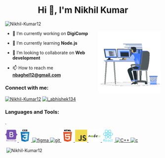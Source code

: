 <h1 align="center">Hi 👋, I'm Nikhil Kumar</h1>
<p align="left"> <img src="https://komarev.com/ghpvc/?username=Nikhil-Kumar12&label=Profile%20views&color=0e75b6&style=flat" alt="Nikhil-Kumar12" /> </p>
<img align="right" width="40%" height"40%" src="https://raw.githubusercontent.com/Shuvo1260/shuvo1260/main/images/coding-boy.gif">

- 🔭 I’m currently working on **DigiComp**

- 🌱 I’m currently learning **Node.js**

- 👯 I’m looking to collaborate on **Web development**

- 📫 How to reach me **nbaghel12@gmail.com**

<h3 align="left">Connect with me:</h3>
<p align="left">
<a href="https://www.linkedin.com/in/nikhil-kumar-803a0b196" target="blank"><img align="center" src="https://cdn.jsdelivr.net/npm/simple-icons@3.0.1/icons/linkedin.svg" alt="Nikhil-Kumar12" height="30" width="40" /></a>
<a href="https://www.instagram.com/__ig_snowflake_" target="blank"><img align="center" src="https://cdn.jsdelivr.net/npm/simple-icons@3.0.1/icons/instagram.svg" alt="i_abhishek134" height="30" width="40" /></a>
</p>

<h3 align="left">Languages and Tools:</h3>
.
<p align="left">
        <a href="https://getbootstrap.com" target="_blank">
          <img
            src="https://raw.githubusercontent.com/devicons/devicon/master/icons/bootstrap/bootstrap-plain-wordmark.svg"
            alt="bootstrap"
            width="40"
            height="40"
          />
        </a>
        <a href="https://www.w3schools.com/css/" target="_blank">
          <img
            src="https://raw.githubusercontent.com/devicons/devicon/master/icons/css3/css3-original-wordmark.svg"
            alt="css3"
            width="40"
            height="40"
          />
        </a>
        <a href="https://www.figma.com/" target="_blank">
          <img src="https://www.vectorlogo.zone/logos/figma/figma-icon.svg" alt="figma" width="40" height="40" />
        </a>
        <a href="https://git-scm.com/" target="_blank">
          <img src="https://www.vectorlogo.zone/logos/git-scm/git-scm-icon.svg" alt="git" width="40" height="40" />
        </a>
        <a href="https://www.w3.org/html/" target="_blank">
          <img
            src="https://raw.githubusercontent.com/devicons/devicon/master/icons/html5/html5-original-wordmark.svg"
            alt="html5"
            width="40"
            height="40"
          />
        </a>
        <a href="https://developer.mozilla.org/en-US/docs/Web/JavaScript" target="_blank">
          <img
            src="https://raw.githubusercontent.com/devicons/devicon/master/icons/javascript/javascript-original.svg"
            alt="javascript"
            width="40"
            height="40"
          />
        </a>
        <a href="https://nodejs.org" target="_blank">
          <img
            src="https://raw.githubusercontent.com/devicons/devicon/master/icons/nodejs/nodejs-original-wordmark.svg"
            alt="nodejs"
            width="40"
            height="40"
          />
        </a>
        <a href="https://reactjs.org/" target="_blank">
          <img
            src="https://raw.githubusercontent.com/devicons/devicon/master/icons/react/react-original-wordmark.svg"
            alt="react"
            width="40"
            height="40"
          />
        </a>
        <a href="https://www.cplusplus.com/" target="_blank">
          <img
            src="https://profilinator.rishav.dev/skills-assets/cplusplus-original.svg"
            alt="C++"
            width="40"
            height="40"
          />
        </a>
        </a>
         <a href="https://www.cprogramming.com/" target="_blank">
          <img
            src="https://profilinator.rishav.dev/skills-assets/c-original.svg"
            alt="c"
            width="40"
            height="40"
          />
        </a>
      </p>

<p>&nbsp;<img align="center" src="https://github-readme-stats.vercel.app/api?username=Nikhil-Kumar12&show_icons=true&locale=en" alt="Nikhil-Kumar12" /></p>

